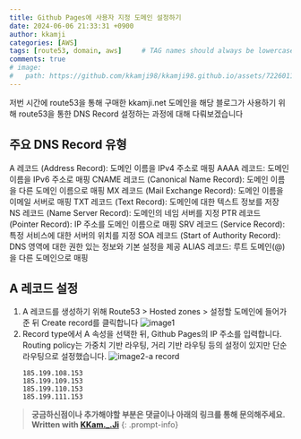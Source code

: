 ```yaml
---
title: Github Pages에 사용자 지정 도메인 설정하기 
date: 2024-06-06 21:33:31 +0900
author: kkamji
categories: [AWS]
tags: [route53, domain, aws]     # TAG names should always be lowercase
comments: true
# image:
#   path: https://github.com/kkamji98/kkamji98.github.io/assets/72260110/c39504c6-3de4-4b41-919b-5ef1b132106c
---
```


저번 시간에 route53을 통해 구매한 kkamji.net 도메인을 해당 블로그가 사용하기 위해 route53을 통한 DNS Record 설정하는 과정에 대해 다뤄보겠습니다

## 주요 DNS Record 유형

A 레코드 (Address Record): 도메인 이름을 IPv4 주소로 매핑
AAAA 레코드: 도메인 이름을 IPv6 주소로 매핑
CNAME 레코드 (Canonical Name Record): 도메인 이름을 다른 도메인 이름으로 매핑
MX 레코드 (Mail Exchange Record): 도메인 이름을 이메일 서버로 매핑
TXT 레코드 (Text Record): 도메인에 대한 텍스트 정보를 저장
NS 레코드 (Name Server Record): 도메인의 네임 서버를 지정
PTR 레코드 (Pointer Record): IP 주소를 도메인 이름으로 매핑
SRV 레코드 (Service Record): 특정 서비스에 대한 서버의 위치를 지정
SOA 레코드 (Start of Authority Record): DNS 영역에 대한 권한 있는 정보와 기본 설정을 제공
ALIAS 레코드: 루트 도메인(@)을 다른 도메인으로 매핑

## A 레코드 설정

1. A 레코드를 생성하기 위해 Route53 > Hosted zones > 설정할 도메인에 들어가준 뒤 Create record를 클릭합니다
    ![image1](https://github.com/KKamJi98/kkamji98.github.io/assets/72260110/b5c65780-bf33-47e4-ba7c-51e0067b5bdf)
2. Record type에서 A 속성을 선택한 뒤, Github Pages의 IP 주소를 입력합니다. Routing policy는 가중치 기반 라우팅, 거리 기반 라우팅 등의 설정이 있지만 단순 라우팅으로 설정했습니다.
    ![image2-a record](https://github.com/KKamJi98/kkamji98.github.io/assets/72260110/5a8f1e2c-08ae-496f-8889-2f432d472f5b)
    ``` text
    185.199.108.153
    185.199.109.153
    185.199.110.153
    185.199.111.153
    ```

> **궁금하신점이나 추가해야할 부분은 댓글이나 아래의 링크를 통해 문의해주세요.**  
> **Written with [KKam.\_\.Ji](https://www.instagram.com/kkam._.ji/)**
{: .prompt-info}
